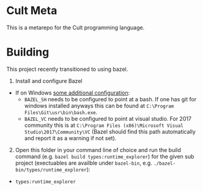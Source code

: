 # Cult Meta

This is a metarepo for the Cult programming language.

# Building

This project recently transitioned to using bazel.

1. Install and configure Bazel
  * If on Windows [some additional configuration](https://docs.bazel.build/versions/master/windows.html):
    * `BAZEL_SH` needs to be configured to point at a bash. If one has git for windows installed anyways this can be found at `C:\Program Files\Git\usr\bin\bash.exe`.
	* `BAZEL_VC` needs to be configured to point at visual studio. For 2017 community this is at `C:\Program Files (x86)\Microsoft Visual Studio\2017\Community\VC` (Bazel should find this path automatically and report it as a warning if not set).
2. Open this folder in your command line of choice and run the build command (e.g. `bazel build types:runtime_explorer`) for the given sub project (exectuables are availble under `bazel-bin`, e.g. `./bazel-bin/types/runtime_explorer`):
  * `types:runtime_explorer`